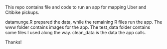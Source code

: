 This repo contains file and code to run an app for mapping Uber and Citibike pickups.

datamunge.R prepared the data, while the remaining R files run the app.
The www folder contains images for the app.
The test_data folder contains some files I used along the way.
clean_data is the data the app calls.

Thanks!
